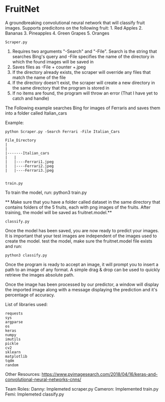 # FruitNet
A groundbreaking convolutional neural network that will classify fruit images.
Supports predicitons on the following fruit:
		1. Red Apples
		2. Bananas
		3. Pineapples
		4. Green Grapes
		5. Oranges

	Scraper.py

1. Requires two arguments "-Search" and "-File". Search is the string that searches Bing's query and -File specifies the name of the directory in which the found images will be saved in
2. Saves files as -File + counter +.jpeg
3. If the directory already exists, the scraper will override any files that match the name of the file
4. If the directory doesn't exist, the scraper will create a new directory in the same directory that the program is stored in
5. If no items are found, the program will throw an error (That I have yet to catch and handle)


The Following example searches Bing for images of Ferraris and saves them into a folder called Italian_cars

Example:
	
	python Scraper.py -Search Ferrari -File Italian_Cars

	File_Directory
	|
	|
	|-------Italian_cars
	|	|
	|	|----Ferrari1.jpeg
	|	|----Ferrari2.jpeg
	|	|----Ferrari3.jpeg


	train.py

To train the model, run:
python3 train.py

** Make sure that you have a folder called dataset in the same directory that contains folders of the 5 fruits, each with png images of the fruits. After training, the model will be saved as fruitnet.model.**



	classify.py


Once the model has been saved, you are now ready to predict your images. It is important that your test images are independent of the images used to create the model. test the model, make sure the fruitnet.model file exists and run:

	python3 classify.py


Once the program is ready to accept an image, it will prompt you to insert a path to an image of any format. A simple drag & drop can be used to quickly retrieve the images absolute path. 

Once the image has been processed by our predictor, a window will display the imported image along with a message displaying the prediction and it's percentage of accuracy.

List of libraries used:

    requests
    sys
    argparse
    os
    keras
    numpy
    imutils
    pickle
    cv2
    sklearn
    matplotlib
    tqdm
    random

Other Resources:
    https://www.pyimagesearch.com/2018/04/16/keras-and-convolutional-neural-networks-cnns/



Team Roles:
Danny: Implemeted scraper.py
Cameron: Implemented train.py
Femi: Implemeted classify.py

